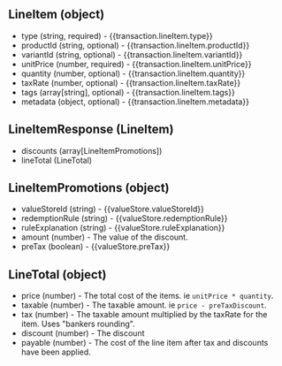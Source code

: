 ## LineItem (object)
+ type (string, required) - {{transaction.lineItem.type}}
+ productId (string, optional) -  {{transaction.lineItem.productId}}
+ variantId (string, optional) - {{transaction.lineItem.variantId}}
+ unitPrice (number, required) -  {{transaction.lineItem.unitPrice}}
+ quantity (number, optional) -  {{transaction.lineItem.quantity}}
+ taxRate (number, optional) - {{transaction.lineItem.taxRate}}
+ tags (array[string], optional) - {{transaction.lineItem.tags}}
+ metadata (object, optional) - {{transaction.lineItem.metadata}}

## LineItemResponse (LineItem)
+ discounts (array[LineItemPromotions])
+ lineTotal (LineTotal)

## LineItemPromotions (object)
+ valueStoreId (string) - {{valueStore.valueStoreId}}
+ redemptionRule (string) - {{valueStore.redemptionRule}}
+ ruleExplanation (string) - {{valueStore.ruleExplanation}}
+ amount (number) - The value of the discount.
+ preTax (boolean) - {{valueStore.preTax}}

## LineTotal (object)
+ price (number) - The total cost of the items. ie `unitPrice * quantity`.
+ taxable (number) - The taxable amount. ie `price - preTaxDiscount`.
+ tax (number) - The taxable amount multiplied by the taxRate for the item. Uses "bankers rounding".
+ discount (number) - The discount
+ payable (number) - The cost of the line item after tax and discounts have been applied.